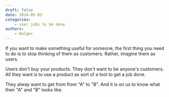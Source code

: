 ```yaml
---
draft: false
date: 2024-05-03
categories:
    - user jobs to be done
authors:
    - Holger
---
```


If you want to make something useful for someone, the first thing you need to do is to stop thinking of them as customers. Rather, imagine them as users. 

Users don't buy your products. They don't want to be anyone's customers. All they want is to use a product as sort of a tool to get a job done.

They alway want to get from from "A" to "B". And it is on us to know what their "A" and "B" looks like.